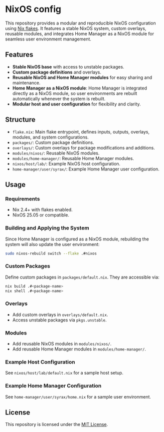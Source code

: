 # NixOS config

This repository provides a modular and reproducible NixOS configuration using [Nix flakes](https://nixos.wiki/wiki/Flakes). It features a stable NixOS system, custom overlays, reusable modules, and integrates Home Manager as a NixOS module for seamless user environment management.

## Features

- **Stable NixOS base** with access to unstable packages.
- **Custom package definitions** and overlays.
- **Reusable NixOS and Home Manager modules** for easy sharing and maintenance.
- **Home Manager as a NixOS module**: Home Manager is integrated directly as a NixOS module, so user environments are rebuilt automatically whenever the system is rebuilt.
- **Modular host and user configuration** for flexibility and clarity.

## Structure

- `flake.nix`: Main flake entrypoint, defines inputs, outputs, overlays, modules, and system configurations.
- `packages/`: Custom package definitions.
- `overlays/`: Custom overlays for package modifications and additions.
- `modules/nixos/`: Reusable NixOS modules.
- `modules/home-manager/`: Reusable Home Manager modules.
- `nixos/host/lab/`: Example NixOS host configuration.
- `home-manager/user/syrax/`: Example Home Manager user configuration.

## Usage

### Requirements

- Nix 2.4+ with flakes enabled.
- NixOS 25.05 or compatible.

### Building and Applying the System

Since Home Manager is configured as a NixOS module, rebuilding the system will also update the user environment:

```sh
sudo nixos-rebuild switch --flake .#nixos
```

### Custom Packages

Define custom packages in `packages/default.nix`. They are accessible via:

```sh
nix build .#<package-name>
nix shell .#<package-name>
```

### Overlays

- Add custom overlays in `overlays/default.nix`.
- Access unstable packages via `pkgs.unstable`.

### Modules

- Add reusable NixOS modules in `modules/nixos/`.
- Add reusable Home Manager modules in `modules/home-manager/`.

### Example Host Configuration

See `nixos/host/lab/default.nix` for a sample host setup.

### Example Home Manager Configuration

See `home-manager/user/syrax/home.nix` for a sample user environment.

## License

This repository is licensed under the [MIT License](./LICENSE).
